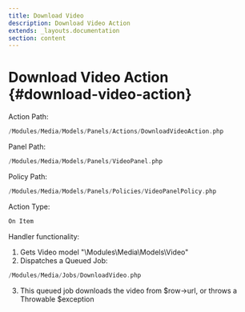 ```yaml
---
title: Download Video
description: Download Video Action
extends: _layouts.documentation
section: content
---
```


# Download Video Action {#download-video-action}

Action Path:

```php
/Modules/Media/Models/Panels/Actions/DownloadVideoAction.php
```

Panel Path:

```php
/Modules/Media/Models/Panels/VideoPanel.php
```

Policy Path:

```php
/Modules/Media/Models/Panels/Policies/VideoPanelPolicy.php
```

Action Type:

```php
On Item
```

Handler functionality:

1. Gets Video model "\Modules\Media\Models\Video"
2. Dispatches a Queued Job: 

```php
/Modules/Media/Jobs/DownloadVideo.php
```

3. This queued job downloads the video from $row->url, or throws a Throwable $exception